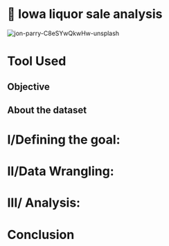 # 🍻 Iowa liquor sale analysis

![jon-parry-C8eSYwQkwHw-unsplash](https://github.com/Bruc3U/Iowa_liquor_sale_analysis/assets/142362478/c685fed2-641a-42b4-a3a4-8c66bc01c25f)



# Tool Used


## Objective



## About the dataset

# I/Defining the goal:

# II/Data Wrangling: 

# III/ Analysis:

# Conclusion

